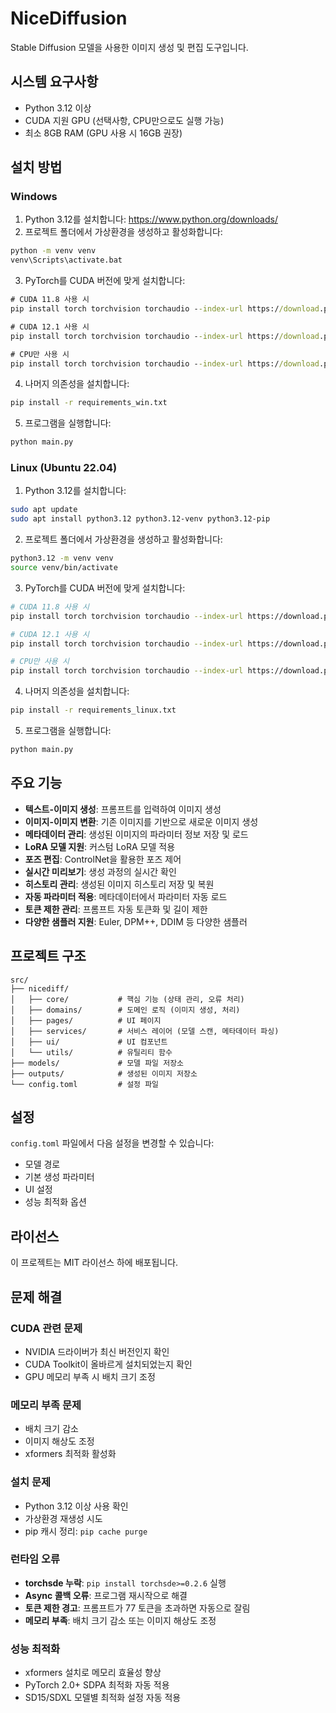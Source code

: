# NiceDiffusion

Stable Diffusion 모델을 사용한 이미지 생성 및 편집 도구입니다.

## 시스템 요구사항

- Python 3.12 이상
- CUDA 지원 GPU (선택사항, CPU만으로도 실행 가능)
- 최소 8GB RAM (GPU 사용 시 16GB 권장)

## 설치 방법

### Windows

1. Python 3.12를 설치합니다: https://www.python.org/downloads/
2. 프로젝트 폴더에서 가상환경을 생성하고 활성화합니다:
```cmd
python -m venv venv
venv\Scripts\activate.bat
```

3. PyTorch를 CUDA 버전에 맞게 설치합니다:
```cmd
# CUDA 11.8 사용 시
pip install torch torchvision torchaudio --index-url https://download.pytorch.org/whl/cu118

# CUDA 12.1 사용 시  
pip install torch torchvision torchaudio --index-url https://download.pytorch.org/whl/cu121

# CPU만 사용 시
pip install torch torchvision torchaudio --index-url https://download.pytorch.org/whl/cpu
```

4. 나머지 의존성을 설치합니다:
```cmd
pip install -r requirements_win.txt
```

5. 프로그램을 실행합니다:
```cmd
python main.py
```

### Linux (Ubuntu 22.04)

1. Python 3.12를 설치합니다:
```bash
sudo apt update
sudo apt install python3.12 python3.12-venv python3.12-pip
```

2. 프로젝트 폴더에서 가상환경을 생성하고 활성화합니다:
```bash
python3.12 -m venv venv
source venv/bin/activate
```

3. PyTorch를 CUDA 버전에 맞게 설치합니다:
```bash
# CUDA 11.8 사용 시
pip install torch torchvision torchaudio --index-url https://download.pytorch.org/whl/cu118

# CUDA 12.1 사용 시
pip install torch torchvision torchaudio --index-url https://download.pytorch.org/whl/cu121

# CPU만 사용 시
pip install torch torchvision torchaudio --index-url https://download.pytorch.org/whl/cpu
```

4. 나머지 의존성을 설치합니다:
```bash
pip install -r requirements_linux.txt
```

5. 프로그램을 실행합니다:
```bash
python main.py
```

## 주요 기능

- **텍스트-이미지 생성**: 프롬프트를 입력하여 이미지 생성
- **이미지-이미지 변환**: 기존 이미지를 기반으로 새로운 이미지 생성
- **메타데이터 관리**: 생성된 이미지의 파라미터 정보 저장 및 로드
- **LoRA 모델 지원**: 커스텀 LoRA 모델 적용
- **포즈 편집**: ControlNet을 활용한 포즈 제어
- **실시간 미리보기**: 생성 과정의 실시간 확인
- **히스토리 관리**: 생성된 이미지 히스토리 저장 및 복원
- **자동 파라미터 적용**: 메타데이터에서 파라미터 자동 로드
- **토큰 제한 관리**: 프롬프트 자동 토큰화 및 길이 제한
- **다양한 샘플러 지원**: Euler, DPM++, DDIM 등 다양한 샘플러

## 프로젝트 구조

```
src/
├── nicediff/
│   ├── core/           # 핵심 기능 (상태 관리, 오류 처리)
│   ├── domains/        # 도메인 로직 (이미지 생성, 처리)
│   ├── pages/          # UI 페이지
│   ├── services/       # 서비스 레이어 (모델 스캔, 메타데이터 파싱)
│   ├── ui/             # UI 컴포넌트
│   └── utils/          # 유틸리티 함수
├── models/             # 모델 파일 저장소
├── outputs/            # 생성된 이미지 저장소
└── config.toml         # 설정 파일
```

## 설정

`config.toml` 파일에서 다음 설정을 변경할 수 있습니다:

- 모델 경로
- 기본 생성 파라미터
- UI 설정
- 성능 최적화 옵션

## 라이선스

이 프로젝트는 MIT 라이선스 하에 배포됩니다.

## 문제 해결

### CUDA 관련 문제
- NVIDIA 드라이버가 최신 버전인지 확인
- CUDA Toolkit이 올바르게 설치되었는지 확인
- GPU 메모리 부족 시 배치 크기 조정

### 메모리 부족 문제
- 배치 크기 감소
- 이미지 해상도 조정
- xformers 최적화 활성화

### 설치 문제
- Python 3.12 이상 사용 확인
- 가상환경 재생성 시도
- pip 캐시 정리: `pip cache purge`

### 런타임 오류
- **torchsde 누락**: `pip install torchsde>=0.2.6` 실행
- **Async 콜백 오류**: 프로그램 재시작으로 해결
- **토큰 제한 경고**: 프롬프트가 77 토큰을 초과하면 자동으로 잘림
- **메모리 부족**: 배치 크기 감소 또는 이미지 해상도 조정

### 성능 최적화
- xformers 설치로 메모리 효율성 향상
- PyTorch 2.0+ SDPA 최적화 자동 적용
- SD15/SDXL 모델별 최적화 설정 자동 적용 